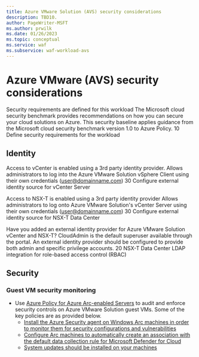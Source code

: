 ```yaml
---
title: Azure VMware Solution (AVS) security considerations
description: TBD10.
author: PageWriter-MSFT
ms.author: prwilk
ms.date: 01/26/2023
ms.topic: conceptual
ms.service: waf
ms.subservice: waf-workload-avs
---
```


# Azure VMware (AVS) security considerations

Security requirements are defined for this workload	The Microsoft cloud security benchmark provides recommendations on how you can secure your cloud solutions on Azure. This security baseline applies guidance from the Microsoft cloud security benchmark version 1.0 to Azure Policy.	10		Define security requirements for the workload

## Identity

Access to vCenter is enabled using a 3rd party identity provider.	Allows administrators to log into the Azure VMware Solution vSphere Client using their own credentials (user@domainname.com)	30		Configure external identity source for vCenter Server

Access to NSX-T is enabled using a 3rd party identity provider	Allows administrators to log onto Azure VMware Solution's vCenter Server using their own credentials (user@domainname.com)	30		Configure external identity source for NSX-T Data Center

Have you added an external identity provider for Azure VMware Solution vCenter and NSX-T?	CloudAdmin is the default superuser available through the portal.  An external identity provider should be configured to provide both admin and specific privilege accounts.
	20		NSX-T Data Center LDAP integration for role-based access control (RBAC)

## Security

### Guest VM security monitoring

* Use [Azure Policy for Azure Arc-enabled Servers](/azure/azure-arc/servers/policy-reference) to audit and enforce security controls on Azure VMware Solution guest VMs. Some of the key policies are as provided below.
  * [Install the Azure Security agent on Windows Arc machines in order to monitor them for security configurations and vulnerabilities](https://portal.azure.com/#blade/Microsoft_Azure_Policy/PolicyDetailBlade/definitionId/%2Fproviders%2FMicrosoft.Authorization%2FpolicyDefinitions%2F0367cfc4-90b3-46ba-a8a6-ddd5d3514878)
  * [Configure Arc machines to automatically create an association with the default data collection rule for Microsoft Defender for Cloud](https://portal.azure.com/#blade/Microsoft_Azure_Policy/PolicyDetailBlade/definitionId/%2Fproviders%2FMicrosoft.Authorization%2FpolicyDefinitions%2F30f52897-df47-4ca0-81a8-a3be3e8dd226)
  * [System updates should be installed on your machines](https://portal.azure.com/#blade/Microsoft_Azure_Policy/PolicyDetailBlade/definitionId/%2Fproviders%2FMicrosoft.Authorization%2FpolicyDefinitions%2Ff85bf3e0-d513-442e-89c3-1784ad63382b)